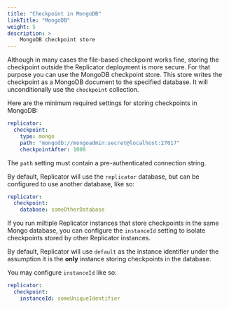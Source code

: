 ```yaml
---
title: "Checkpoint in MongoDB"
linkTitle: "MongoDB"
weight: 5
description: >
    MongoDB checkpoint store
---
```


Although in many cases the file-based checkpoint works fine, storing the checkpoint outside the Replicator deployment is more secure. For that purpose you can use the MongoDB checkpoint store. This store writes the checkpoint as a MongoDB document to the specified database. It will unconditionally use the `checkpoint` collection.

Here are the minimum required settings for storing checkpoints in MongoDB:

```yaml
replicator:
  checkpoint:
    type: mongo
    path: "mongodb://mongoadmin:secret@localhost:27017"
    checkpointAfter: 1000
```

The `path` setting must contain a pre-authenticated connection string.

By default, Replicator will use the `replicator` database, but can be configured to use another database, like so:

```yaml
replicator:
  checkpoint:
    database: someOtherDatabase
```

If you run miltiple Replicator instances that store checkpoints in the same Mongo database, you can configure the `instanceId` setting to isolate checkpoints stored by other Replicator instances.

By default, Replicator will use `default` as the instance identifier under the assumption it is the **only** instance storing checkpoints in the database.

You may configure `instanceId` like so:

```yaml
replicator:
  checkpoint:
    instanceId: someUniqueIdentifier
```